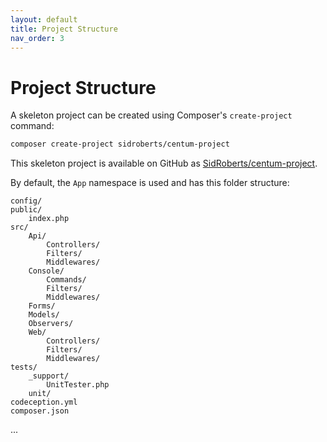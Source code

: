```yaml
---
layout: default
title: Project Structure
nav_order: 3
---
```




# Project Structure

A skeleton project can be created using Composer's `create-project` command:

```bash
composer create-project sidroberts/centum-project
```

This skeleton project is available on GitHub as [SidRoberts/centum-project](https://github.com/SidRoberts/centum-project).

By default, the `App` namespace is used and has this folder structure:

```
config/
public/
    index.php
src/
    Api/
        Controllers/
        Filters/
        Middlewares/
    Console/
        Commands/
        Filters/
        Middlewares/
    Forms/
    Models/
    Observers/
    Web/
        Controllers/
        Filters/
        Middlewares/
tests/
    _support/
        UnitTester.php
    unit/
codeception.yml
composer.json
```

...
